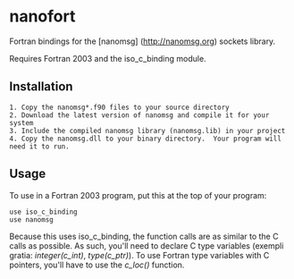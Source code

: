 nanofort
========

Fortran bindings for the [nanomsg] (http://nanomsg.org) sockets library.

Requires Fortran 2003 and the iso_c_binding module.


Installation
------------

	1. Copy the nanomsg*.f90 files to your source directory
	2. Download the latest version of nanomsg and compile it for your system
	3. Include the compiled nanomsg library (nanomsg.lib) in your project
	4. Copy the nanomsg.dll to your binary directory.  Your program will need it to run.


Usage
-----

To use in a Fortran 2003 program, put this at the top of your program:

```Fortran
use iso_c_binding
use nanomsg
```

Because this uses iso_c_binding, the function calls are as similar to the C calls as possible.  As such, you'll need to declare C type variables (exempli gratia: _integer(c_int)_, _type(c_ptr)_).  To use Fortran type variables with C pointers, you'll have to use the _c_loc()_ function.
